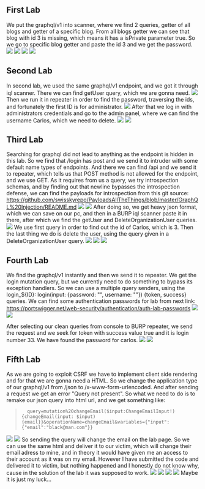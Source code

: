 ## First Lab
We put the graphql/v1 into scanner, where we find 2 queries, getter of all blogs and getter of a specific blog. From all blogs getter we can see that blog with id 3 is missing, which means it
has a isPrivate parameter true. So we go to specific blog getter and paste the id 3 and we get the password. 
![](lab1rep.png)
![](lab1post.png)
![](lab1pass.png)
![](lab1finish.png)

## Second Lab
In second lab, we used the same graphql/v1 endpoint, and we got it through iql scanner. There we can find getUser query, which we are gonna need. ![](lab2ql.png)
Then we run it in repeater in order to find the password, traversing the ids, and fortunately the first ID is for administrator. ![](lab2pass.png)
After that we log in with administrators credentials and go to the admin panel, where we can find the username Carlos, which we need to delete. ![](lab2admin.png)
![](lab2finish.png)

## Third Lab
Searching for graphql did not lead to anything as the endpoint is hidden in this lab. So we find that /login has post and we send it to intruder with some default name types of endpoints. 
And there we can find /api and we send it to repeater, which tells us that POST method is not allowed for the endpoint, and we use GET. As it requires from us a query, we try introspection
schemas, and by finding out that newline bypasses the introspection defense, we can find the payloads for introspection from this git source: https://github.com/swisskyrepo/PayloadsAllTheThings/blob/master/GraphQL%20Injection/README.md
![](lab3afterpayloadjson.png)
![](lab3querytype.png)
After doing so, we get heavy json format, which we can save on our pc, and then in a BURP iql scanner paste it in there, after which we find the getUser and DeleteOrganizationUser queries. 
![](lab3user.png)
We use first query in order to find out the id of Carlos, which is 3. Then the last thing we do is delete the user, using the query given in a DeleteOrganizationUser query.
![](lab3carlos.png)
![](lab3delete.png)
![](lab3finish.png)

## Fourth Lab
We find the graphql/v1 instantly and then we send it to repeater. We get the login mutation query, but we currently need to do something to bypass its exception handlers.
So we can use a multiple query senders, using the login_${ID}: login(input: {password: "", username: ""}) {token, success} queries. 
We can find some authentication passwords for lab from next link:  https://portswigger.net/web-security/authentication/auth-lab-passwords
![](lab4query.png)
![](lab4console.png)

After selecting our clean queries from console to BURP repeater, we send the request and we seek for token with success value true and it is login number 33. We have found the password for carlos.
![](lab4pass.png)
![](lab4finish.png)

## Fifth Lab
As we are going to exploit CSRF we have to implement client side rendering and for that we are gonna need a HTML. So we change the application type of our graphql/v1 from /json
to /x-www-form-urlencoded. And after sending a request we get an error "Query not present". So what we need to do is to remake our json query into html url, and we get something like:
>       query=mutation%20changeEmail($input:ChangeEmailInput!){changeEmail(input: $input) {email}}&operationName=changeEmail&variables={"input":{"email":"black@man.com"}}
![](lab5query.png)
![](lab5email.png)
So sending the query will change the email on the lab page. So we can use the same html and deliver it to our victim, which will change their email adress to mine, and in theory it 
would have given me an access to their account as it was on my email. However I have submitted the code and delivered it to victim, but nothing happened and I honestly do not know why, cause
in the solution of the lab it was  supposed to work.
![](lab5html.png)
![](lab5json.png)
![](lab5change.png)
![](lab5unluck.png)
Maybe it is just my luck...
